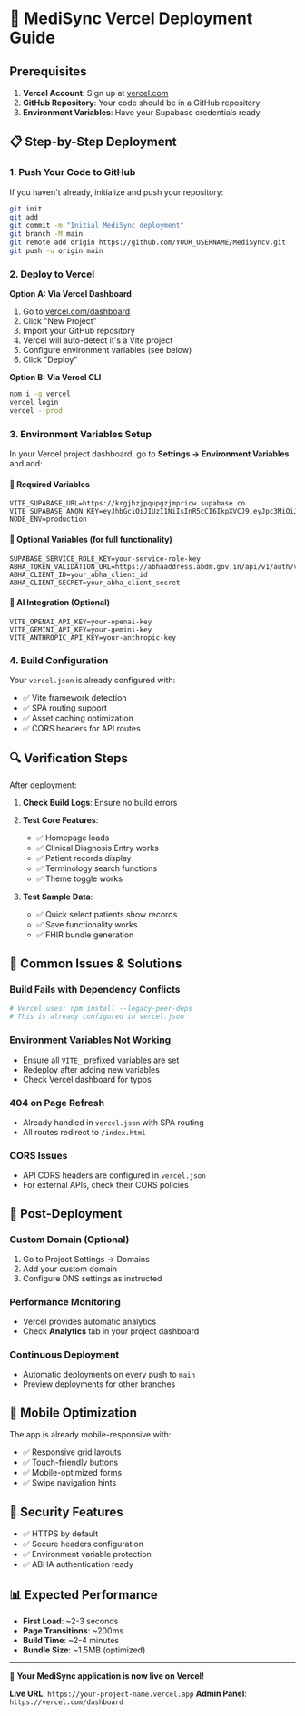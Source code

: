 # 🚀 MediSync Vercel Deployment Guide

## Prerequisites

1. **Vercel Account**: Sign up at [vercel.com](https://vercel.com)
2. **GitHub Repository**: Your code should be in a GitHub repository
3. **Environment Variables**: Have your Supabase credentials ready

## 📋 Step-by-Step Deployment

### 1. Push Your Code to GitHub

If you haven't already, initialize and push your repository:

```bash
git init
git add .
git commit -m "Initial MediSync deployment"
git branch -M main
git remote add origin https://github.com/YOUR_USERNAME/MediSyncv.git
git push -u origin main
```

### 2. Deploy to Vercel

**Option A: Via Vercel Dashboard**
1. Go to [vercel.com/dashboard](https://vercel.com/dashboard)
2. Click "New Project"
3. Import your GitHub repository
4. Vercel will auto-detect it's a Vite project
5. Configure environment variables (see below)
6. Click "Deploy"

**Option B: Via Vercel CLI**
```bash
npm i -g vercel
vercel login
vercel --prod
```

### 3. Environment Variables Setup

In your Vercel project dashboard, go to **Settings → Environment Variables** and add:

#### 🔐 Required Variables
```env
VITE_SUPABASE_URL=https://krgjbzjpqupgzjmpricw.supabase.co
VITE_SUPABASE_ANON_KEY=eyJhbGciOiJIUzI1NiIsInR5cCI6IkpXVCJ9.eyJpc3MiOiJzdXBhYmFzZSIsInJlZiI6ImtyZ2piempwcXVwZ3pqbXByaWN3Iiwicm9sZSI6ImFub24iLCJpYXQiOjE3NTg5NTU0NDEsImV4cCI6MjA3NDUzMTQ0MX0.hB4DlAIynpXWPQEFAE5HmHtr9iF7D6ghKQEPsynNfvs
NODE_ENV=production
```

#### 🔧 Optional Variables (for full functionality)
```env
SUPABASE_SERVICE_ROLE_KEY=your-service-role-key
ABHA_TOKEN_VALIDATION_URL=https://abhaaddress.abdm.gov.in/api/v1/auth/verify
ABHA_CLIENT_ID=your_abha_client_id
ABHA_CLIENT_SECRET=your_abha_client_secret
```

#### 🎯 AI Integration (Optional)
```env
VITE_OPENAI_API_KEY=your-openai-key
VITE_GEMINI_API_KEY=your-gemini-key
VITE_ANTHROPIC_API_KEY=your-anthropic-key
```

### 4. Build Configuration

Your `vercel.json` is already configured with:
- ✅ Vite framework detection
- ✅ SPA routing support
- ✅ Asset caching optimization
- ✅ CORS headers for API routes

## 🔍 Verification Steps

After deployment:

1. **Check Build Logs**: Ensure no build errors
2. **Test Core Features**:
   - ✅ Homepage loads
   - ✅ Clinical Diagnosis Entry works
   - ✅ Patient records display
   - ✅ Terminology search functions
   - ✅ Theme toggle works

3. **Test Sample Data**:
   - ✅ Quick select patients show records
   - ✅ Save functionality works
   - ✅ FHIR bundle generation

## 🚨 Common Issues & Solutions

### Build Fails with Dependency Conflicts
```bash
# Vercel uses: npm install --legacy-peer-deps
# This is already configured in vercel.json
```

### Environment Variables Not Working
- Ensure all `VITE_` prefixed variables are set
- Redeploy after adding new variables
- Check Vercel dashboard for typos

### 404 on Page Refresh
- Already handled in `vercel.json` with SPA routing
- All routes redirect to `/index.html`

### CORS Issues
- API CORS headers are configured in `vercel.json`
- For external APIs, check their CORS policies

## 🔗 Post-Deployment

### Custom Domain (Optional)
1. Go to Project Settings → Domains
2. Add your custom domain
3. Configure DNS settings as instructed

### Performance Monitoring
- Vercel provides automatic analytics
- Check **Analytics** tab in your project dashboard

### Continuous Deployment
- Automatic deployments on every push to `main`
- Preview deployments for other branches

## 📱 Mobile Optimization

The app is already mobile-responsive with:
- ✅ Responsive grid layouts
- ✅ Touch-friendly buttons
- ✅ Mobile-optimized forms
- ✅ Swipe navigation hints

## 🔐 Security Features

- ✅ HTTPS by default
- ✅ Secure headers configuration
- ✅ Environment variable protection
- ✅ ABHA authentication ready

## 📊 Expected Performance

- **First Load**: ~2-3 seconds
- **Page Transitions**: ~200ms
- **Build Time**: ~2-4 minutes
- **Bundle Size**: ~1.5MB (optimized)

---

🎉 **Your MediSync application is now live on Vercel!**

**Live URL**: `https://your-project-name.vercel.app`
**Admin Panel**: `https://vercel.com/dashboard`